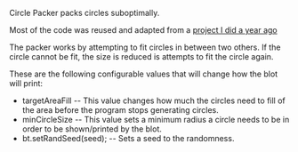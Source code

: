 Circle Packer packs circles suboptimally.

Most of the code was reused and adapted from a [project I did a year ago](https://github.com/Brelee2222/CLUCK/blob/main/src/frontend/dash/circlePacker.ts)

The packer works by attempting to fit circles in between two others. If the circle cannot be fit, the size is reduced is attempts to fit the circle again.

These are the following configurable values that will change how the blot will print:<br />
* targetAreaFill -- This value changes how much the circles need to fill of the area before the program stops generating circles.
* minCircleSize -- This value sets a minimum radius a circle needs to be in order to be shown/printed by the blot.
* bt.setRandSeed(seed); -- Sets a seed to the randomness.
